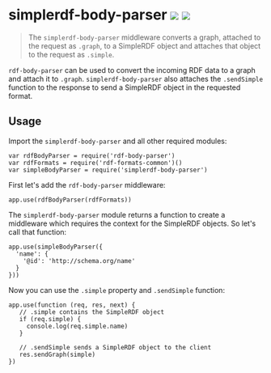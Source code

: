 # simplerdf-body-parser [![](https://img.shields.io/badge/chat-gitter-FC424C.svg?style=flat-square)](https://gitter.im/simplerdf/simplerdf) [![](https://img.shields.io/badge/project-SimpleRDF-FC424C.svg?style=flat-square)](https://github.com/simplerdf)

> The `simplerdf-body-parser` middleware converts a graph, attached to the request as `.graph`, to a SimpleRDF object and attaches that object to the request as `.simple`.

`rdf-body-parser` can be used to convert the incoming RDF data to a graph and attach it to `.graph`.
`simplerdf-body-parser` also attaches the `.sendSimple` function to the response to send a SimpleRDF object in the requested format.

## Usage

Import the `simplerdf-body-parser` and all other required modules:

    var rdfBodyParser = require('rdf-body-parser')
    var rdfFormats = require('rdf-formats-common')()
    var simpleBodyParser = require('simplerdf-body-parser')

First let's add the `rdf-body-parser` middleware:

    app.use(rdfBodyParser(rdfFormats))

The `simplerdf-body-parser` module returns a function to create a middleware which requires the context for the SimpleRDF objects.
So let's call that function:

    app.use(simpleBodyParser({
      'name': {
        '@id': 'http://schema.org/name'
      }
    }))

Now you can use the `.simple` property and `.sendSimple` function:

    app.use(function (req, res, next) {
       // .simple contains the SimpleRDF object
       if (req.simple) {
         console.log(req.simple.name)
       }

       // .sendSimple sends a SimpleRDF object to the client
       res.sendGraph(simple)
    })

